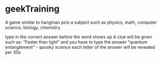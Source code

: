 geekTraining
============

A game similar to hangman
pick a subject such as physics, math, computer science, biology, chemistry

type in the correct answer before the word shows up
A clue will be given such as:
"Faster than light"
and you have to type the answer
"quantum entanglement" - spooky science
each letter of the answer will be revealed per 30s
